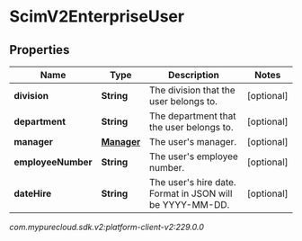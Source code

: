 # ScimV2EnterpriseUser


## Properties

| Name | Type | Description | Notes |
| ------------ | ------------- | ------------- | ------------- |
| **division** | **String** | The division that the user belongs to. |  [optional] |
| **department** | **String** | The department that the user belongs to. |  [optional] |
| **manager** | [**Manager**](Manager) | The user's manager. |  [optional] |
| **employeeNumber** | **String** | The user's employee number. |  [optional] |
| **dateHire** | **String** | The user's hire date. Format in JSON will be YYYY-MM-DD. |  [optional] |




_com.mypurecloud.sdk.v2:platform-client-v2:229.0.0_
